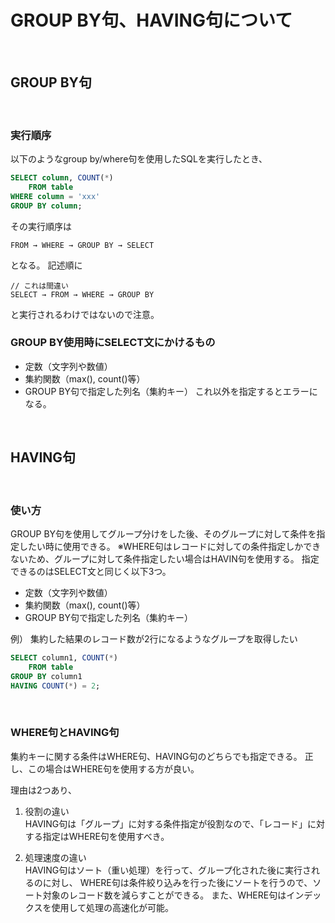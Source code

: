 # GROUP BY句、HAVING句について
<br>

## GROUP BY句
<br>

### 実行順序
以下のようなgroup by/where句を使用したSQLを実行したとき、
```sql
SELECT column, COUNT(*)
    FROM table
WHERE column = 'xxx'
GROUP BY column;
```
その実行順序は

```
FROM → WHERE → GROUP BY → SELECT
```
となる。
記述順に
```
// これは間違い
SELECT → FROM → WHERE → GROUP BY
```
と実行されるわけではないので注意。
<br>

### GROUP BY使用時にSELECT文にかけるもの
- 定数（文字列や数値）
- 集約関数（max(), count()等）
- GROUP BY句で指定した列名（集約キー）
これ以外を指定するとエラーになる。
<br>

## HAVING句
<br>

### 使い方
GROUP BY句を使用してグループ分けをした後、そのグループに対して条件を指定したい時に使用できる。
※WHERE句はレコードに対しての条件指定しかできないため、グループに対して条件指定したい場合はHAVIN句を使用する。
指定できるのはSELECT文と同じく以下3つ。
- 定数（文字列や数値）
- 集約関数（max(), count()等）
- GROUP BY句で指定した列名（集約キー）

例）
集約した結果のレコード数が2行になるようなグループを取得したい
```sql
SELECT column1, COUNT(*)
    FROM table
GROUP BY column1
HAVING COUNT(*) = 2;
```
<br>

### WHERE句とHAVING句
集約キーに関する条件はWHERE句、HAVING句のどちらでも指定できる。
正し、この場合はWHERE句を使用する方が良い。

理由は2つあり、
1. 役割の違い<br>
HAVING句は「グループ」に対する条件指定が役割なので、「レコード」に対する指定はWHERE句を使用すべき。

2. 処理速度の違い<br>
HAVING句はソート（重い処理）を行って、グループ化された後に実行されるのに対し、
WHERE句は条件絞り込みを行った後にソートを行うので、ソート対象のレコード数を減らすことができる。
また、WHERE句はインデックスを使用して処理の高速化が可能。


